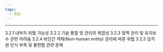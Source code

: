 ```yaml
---
tags:
  - 특성
---
```

---
3.2.1 내부자 위협 가능성
3.2.2 기술 통합 및 관리의 복잡성
3.2.3 정책 관리 및 유지보수 관련 어려움
3.2.4 비인간 객체(Non-human entity) 관리에 따른 위협
3.2.5 임직원 인식 부족 및 불편함 관련 문제